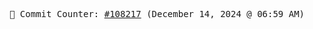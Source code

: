 <p align="center">
    <samp>
        📮 Commit Counter: <a href="https://github.com/Javascript-void0/Javascript-void0/commits/main">#108217</a> (December 14, 2024 @ 06:59 AM)
    </samp>
</p>